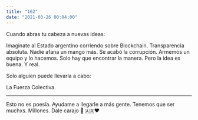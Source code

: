 ```yaml
---
title: "162"
date: "2021-03-26 00:04:00"
---
```


Cuando abras tu cabeza a nuevas ideas:

Imaginate al Estado argentino corriendo sobre Blockchain. Transparencia absoluta. Nadie afana un mango más. Se acabó la corrupción. Armemos un equipo y lo hacemos. Solo hay que encontrar la manera. Pero la idea es buena. Y real.

Solo alguien puede llevarla a cabo:

La Fuerza Colectiva.

---

Esto no es poesía. Ayudame a llegarle a más gente. Tenemos que ser muchxs. Millones. Dale carajo 💪 🇦🇷❤️
